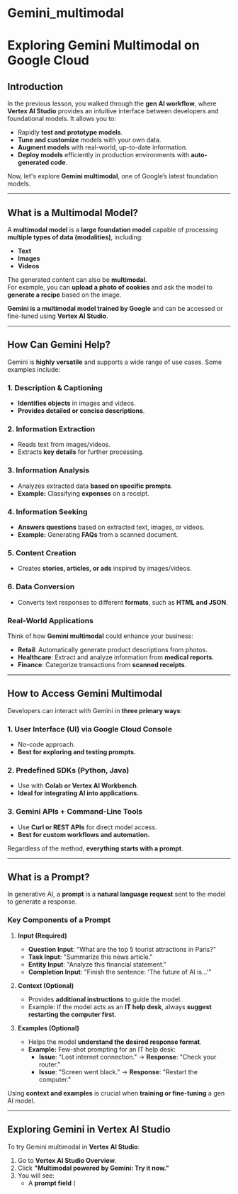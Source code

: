 # Gemini_multimodal

# **Exploring Gemini Multimodal on Google Cloud**

## **Introduction**
In the previous lesson, you walked through the **gen AI workflow**, where **Vertex AI Studio** provides an intuitive interface between developers and foundational models. It allows you to:
- Rapidly **test and prototype models**.
- **Tune and customize** models with your own data.
- **Augment models** with real-world, up-to-date information.
- **Deploy models** efficiently in production environments with **auto-generated code**.

Now, let's explore **Gemini multimodal**, one of Google’s latest foundation models.

---

## **What is a Multimodal Model?**
A **multimodal model** is a **large foundation model** capable of processing **multiple types of data (modalities)**, including:
- **Text**
- **Images**
- **Videos**

The generated content can also be **multimodal**.  
For example, you can **upload a photo of cookies** and ask the model to **generate a recipe** based on the image.

**Gemini is a multimodal model trained by Google** and can be accessed or fine-tuned using **Vertex AI Studio**.

---

## **How Can Gemini Help?**
Gemini is **highly versatile** and supports a wide range of use cases. Some examples include:

### **1. Description & Captioning**
- **Identifies objects** in images and videos.
- **Provides detailed or concise descriptions**.

### **2. Information Extraction**
- Reads text from images/videos.
- Extracts **key details** for further processing.

### **3. Information Analysis**
- Analyzes extracted data **based on specific prompts**.
- **Example:** Classifying **expenses** on a receipt.

### **4. Information Seeking**
- **Answers questions** based on extracted text, images, or videos.
- **Example:** Generating **FAQs** from a scanned document.

### **5. Content Creation**
- Creates **stories, articles, or ads** inspired by images/videos.

### **6. Data Conversion**
- Converts text responses to different **formats**, such as **HTML and JSON**.

### **Real-World Applications**
Think of how **Gemini multimodal** could enhance your business:
- **Retail**: Automatically generate product descriptions from photos.
- **Healthcare**: Extract and analyze information from **medical reports**.
- **Finance**: Categorize transactions from **scanned receipts**.

---

## **How to Access Gemini Multimodal**
Developers can interact with Gemini in **three primary ways**:

### **1. User Interface (UI) via Google Cloud Console**
- No-code approach.
- **Best for exploring and testing prompts.**

### **2. Predefined SDKs (Python, Java)**
- Use with **Colab or Vertex AI Workbench**.
- **Ideal for integrating AI into applications.**

### **3. Gemini APIs + Command-Line Tools**
- Use **Curl or REST APIs** for direct model access.
- **Best for custom workflows and automation.**

Regardless of the method, **everything starts with a prompt**.

---

## **What is a Prompt?**
In generative AI, a **prompt** is a **natural language request** sent to the model to generate a response.

### **Key Components of a Prompt**
1. **Input (Required)**
   - **Question Input**: "What are the top 5 tourist attractions in Paris?"
   - **Task Input**: "Summarize this news article."
   - **Entity Input**: "Analyze this financial statement."
   - **Completion Input**: "Finish the sentence: 'The future of AI is...'"

2. **Context (Optional)**
   - Provides **additional instructions** to guide the model.
   - Example: If the model acts as an **IT help desk**, always **suggest restarting the computer first**.

3. **Examples (Optional)**
   - Helps the model **understand the desired response format**.
   - **Example:** Few-shot prompting for an IT help desk:
     - **Issue**: "Lost internet connection." → **Response**: "Check your router."
     - **Issue**: "Screen went black." → **Response**: "Restart the computer."

Using **context and examples** is crucial when **training or fine-tuning** a gen AI model.

---

## **Exploring Gemini in Vertex AI Studio**
To try Gemini multimodal in **Vertex AI Studio**:
1. Go to **Vertex AI Studio Overview**.
2. Click **"Multimodal powered by Gemini: Try it now."**
3. You will see:
   - A **prompt field** (
